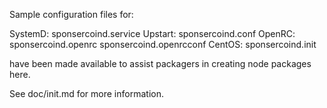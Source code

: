 Sample configuration files for:

SystemD: sponsercoind.service
Upstart: sponsercoind.conf
OpenRC:  sponsercoind.openrc
         sponsercoind.openrcconf
CentOS:  sponsercoind.init

have been made available to assist packagers in creating node packages here.

See doc/init.md for more information.
